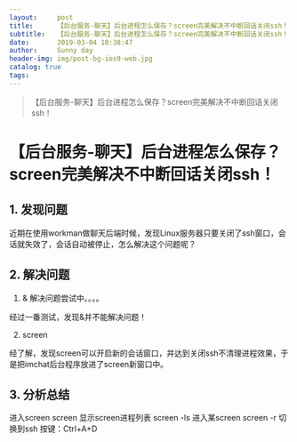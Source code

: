 ```yaml
---
layout:     post
title:      【后台服务-聊天】后台进程怎么保存？screen完美解决不中断回话关闭ssh！
subtitle:   【后台服务-聊天】后台进程怎么保存？screen完美解决不中断回话关闭ssh！
date:       2019-03-04 10:38:47
author:     Sunny day
header-img: img/post-bg-ios9-web.jpg
catalog: true
tags:
---
```


>【后台服务-聊天】后台进程怎么保存？screen完美解决不中断回话关闭ssh！

# 【后台服务-聊天】后台进程怎么保存？screen完美解决不中断回话关闭ssh！


## 1. 发现问题

近期在使用workman做聊天后端时候，发现Linux服务器只要关闭了ssh窗口，会话就失效了，会话自动被停止，怎么解决这个问题呢？

## 2. 解决问题

1. & 解决问题尝试中。。。。

经过一番测试，发现&并不能解决问题！

2. screen

经了解，发现screen可以开启新的会话窗口，并达到关闭ssh不清理进程效果，于是把imchat后台程序放进了screen新窗口中。

## 3. 分析总结

进入screen screen 显示screen进程列表 screen -ls 进入某screen screen -r <id> 切换到ssh 按键：Ctrl+A+D

 


